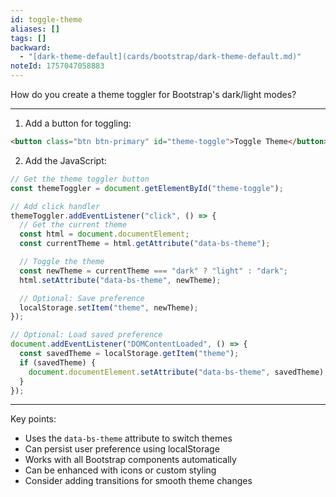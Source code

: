 ```yaml
---
id: toggle-theme
aliases: []
tags: []
backward:
  - "[dark-theme-default](cards/bootstrap/dark-theme-default.md)"
noteId: 1757047058883
---
```


How do you create a theme toggler for Bootstrap's dark/light modes?

---

1. Add a button for toggling:

```html
<button class="btn btn-primary" id="theme-toggle">Toggle Theme</button>
```

2. Add the JavaScript:

```javascript
// Get the theme toggler button
const themeToggler = document.getElementById("theme-toggle");

// Add click handler
themeToggler.addEventListener("click", () => {
  // Get the current theme
  const html = document.documentElement;
  const currentTheme = html.getAttribute("data-bs-theme");

  // Toggle the theme
  const newTheme = currentTheme === "dark" ? "light" : "dark";
  html.setAttribute("data-bs-theme", newTheme);

  // Optional: Save preference
  localStorage.setItem("theme", newTheme);
});

// Optional: Load saved preference
document.addEventListener("DOMContentLoaded", () => {
  const savedTheme = localStorage.getItem("theme");
  if (savedTheme) {
    document.documentElement.setAttribute("data-bs-theme", savedTheme);
  }
});
```

---

Key points:

- Uses the `data-bs-theme` attribute to switch themes
- Can persist user preference using localStorage
- Works with all Bootstrap components automatically
- Can be enhanced with icons or custom styling
- Consider adding transitions for smooth theme changes
